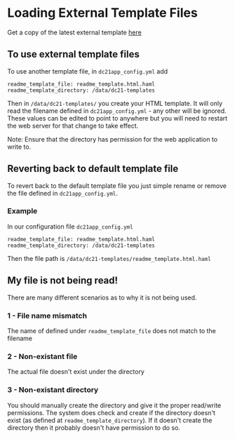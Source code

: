 # Loading External Template Files

Get a copy of the latest external template [here](https://github.com/IntersectAustralia/dc21/blob/master/app/templates/file_set_metadata.html.haml)

## To use external template files
To use another template file, in `dc21app_config.yml` add
```
readme_template_file: readme_template.html.haml
readme_template_directory: /data/dc21-templates
```

Then in `/data/dc21-templates/` you create your HTML template. It will only read the filename defined in `dc21app_config.yml` - any other will be ignored. These values can be edited to point to anywhere but you will need to restart the web server for that change to take effect.

Note: Ensure that the directory has permission for the web application to write to.

## Reverting back to default template file
To revert back to the default template file you just simple rename or remove the file defined in `dc21app_config.yml`.

### Example
In our configuration file `dc21app_config.yml`
```
readme_template_file: readme_template.html.haml
readme_template_directory: /data/dc21-templates
```
Then the file path is `/data/dc21-templates/readme_template.html.haml`

## My file is not being read!
There are many different scenarios as to why it is not being used.
### 1 - File name mismatch
The name of defined under `readme_template_file` does not match to the filename

### 2 - Non-existant file
The actual file doesn't exist under the directory

### 3 - Non-existant directory
You should manually create the directory and give it the proper read/write permissions. The system does check and create if the directory doesn't exist (as defined at `readme_template_directory`). If it doesn't create the directory then it probably doesn't have permission to do so.
